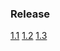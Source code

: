 ### Release
[1.1](https://github.com/dev1abhi/k8s-prac/releases/tag/1.1)
[1.2](https://github.com/dev1abhi/k8s-prac/releases/tag/1.2)
[1.3](https://github.com/dev1abhi/k8s-prac/releases/tag/1.3)